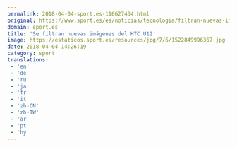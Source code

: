 ```yaml
---
permalink: 2018-04-04-sport.es-116627434.html
original: https://www.sport.es/es/noticias/tecnologia/filtran-nuevas-imagenes-del-htc-u12-6734207?utm_source=rss-noticias&utm_medium=feed&utm_campaign=tecnologia
domain: sport.es
title: 'Se filtran nuevas imágenes del HTC U12'
image: https://estaticos.sport.es/resources/jpg/7/6/1522849996367.jpg
date: 2018-04-04 14:26:19
category: sport
translations: 
 - 'en'
 - 'de'
 - 'ru'
 - 'ja'
 - 'fr'
 - 'it'
 - 'zh-CN'
 - 'zh-TW'
 - 'ar'
 - 'pt'
 - 'hy'
---
```


